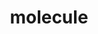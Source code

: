 ---
title: molecule
unicode_regular: \ebe2
unicode_bold: \ebe1
unicode_solid: \ebe3
unicode_brand: 
---